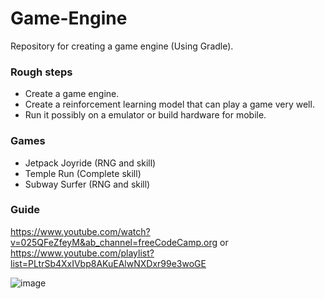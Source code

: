 # Game-Engine
Repository for creating a game engine (Using Gradle).


### Rough steps
- Create a game engine.
- Create a reinforcement learning model that can play a game very well.
- Run it possibly on a emulator or build hardware for mobile.


### Games
- Jetpack Joyride (RNG and skill)
- Temple Run (Complete skill)
- Subway Surfer (RNG and skill)

### Guide
https://www.youtube.com/watch?v=025QFeZfeyM&ab_channel=freeCodeCamp.org
or
https://www.youtube.com/playlist?list=PLtrSb4XxIVbp8AKuEAlwNXDxr99e3woGE


![image](https://user-images.githubusercontent.com/82429042/172266570-5cc772ce-a021-47ab-9add-a6b594cbff86.png)

